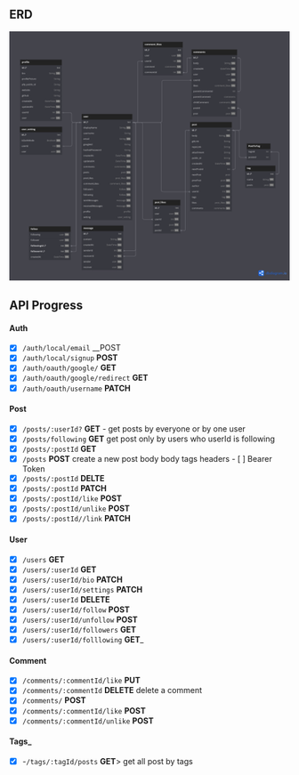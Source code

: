 

## ERD
![erd](/public/images/ERD.png)
## API Progress
#### Auth

- [x] `/auth/local/email` __POST
- [x] `/auth/local/signup` __POST__
- [x] `/auth/oauth/google/` __GET__
- [x] `/auth/oauth/google/redirect` __GET__
- [x] `/auth/oauth/username` __PATCH__
#### Post
- [x] `/posts/:userId?` __GET__ 
      - get posts by everyone or by one user
- [x] `/posts/following` __GET__ 
	get post only by users who userId is following
- [x] `/posts/:postId` __GET__
- [x] `/posts` __POST__ 
	 create a new post
	body
		body
		tags
	headers
		- [ ] Bearer Token
- [x] `/posts/:postId` __DELTE__
- [x] `/posts/:postId` __PATCH__
- [x] `/posts/:postId/like` __POST__
- [x] `/posts/:postId/unlike` __POST__
- [x] `/posts/:postId//link` __PATCH__
#### User
- [x] `/users` __GET__ 
- [x] `/users/:userId` __GET__
- [x] `/users/:userId/bio` __PATCH__
- [x] `/users/:userId/settings` __PATCH__
- [x] `/users/:userId` __DELETE__
- [x] `/users/:userId/follow` __POST__
- [x] `/users/:userId/unfollow` __POST__
- [x] `/users/:userId/followers` __GET__
- [x] `/users/:userId/folllowing` __GET___

#### Comment
- [x] `/comments/:commentId/like` __PUT__
- [x] `/comments/:commentId` __DELETE__
      delete a comment
- [x] `/comments/` __POST__
- [x] `/comments/:commentId/like` **POST**
- [x] `/comments/:commentId/unlike` **POST**

#### Tags_
- [x] -`/tags/:tagId/posts` __GET__> get all post by tags
